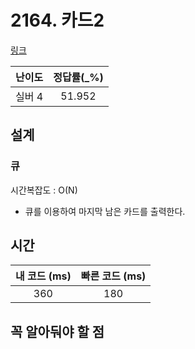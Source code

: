 # 2164. 카드2

[링크](https://www.acmicpc.net/problem/2164)

| 난이도 | 정답률(\_%) |
|:--:| :---------: |
| 실버 4 |   51.952    |

## 설계

### 큐
시간복잡도 : O(N)

- 큐를 이용하여 마지막 남은 카드를 출력한다.

## 시간

| 내 코드 (ms) | 빠른 코드 (ms) |
|:---------:| :------------: |
|    360    |      180      |

## 꼭 알아둬야 할 점
